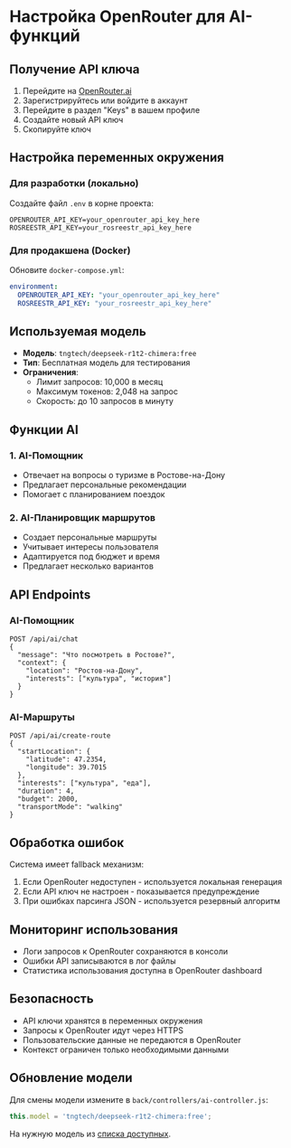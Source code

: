 # Настройка OpenRouter для AI-функций

## Получение API ключа

1. Перейдите на [OpenRouter.ai](https://openrouter.ai/)
2. Зарегистрируйтесь или войдите в аккаунт
3. Перейдите в раздел "Keys" в вашем профиле
4. Создайте новый API ключ
5. Скопируйте ключ

## Настройка переменных окружения

### Для разработки (локально)

Создайте файл `.env` в корне проекта:

```env
OPENROUTER_API_KEY=your_openrouter_api_key_here
ROSREESTR_API_KEY=your_rosreestr_api_key_here
```

### Для продакшена (Docker)

Обновите `docker-compose.yml`:

```yaml
environment:
  OPENROUTER_API_KEY: "your_openrouter_api_key_here"
  ROSREESTR_API_KEY: "your_rosreestr_api_key_here"
```

## Используемая модель

- **Модель**: `tngtech/deepseek-r1t2-chimera:free`
- **Тип**: Бесплатная модель для тестирования
- **Ограничения**: 
  - Лимит запросов: 10,000 в месяц
  - Максимум токенов: 2,048 на запрос
  - Скорость: до 10 запросов в минуту

## Функции AI

### 1. AI-Помощник
- Отвечает на вопросы о туризме в Ростове-на-Дону
- Предлагает персональные рекомендации
- Помогает с планированием поездок

### 2. AI-Планировщик маршрутов
- Создает персональные маршруты
- Учитывает интересы пользователя
- Адаптируется под бюджет и время
- Предлагает несколько вариантов

## API Endpoints

### AI-Помощник
```
POST /api/ai/chat
{
  "message": "Что посмотреть в Ростове?",
  "context": {
    "location": "Ростов-на-Дону",
    "interests": ["культура", "история"]
  }
}
```

### AI-Маршруты
```
POST /api/ai/create-route
{
  "startLocation": {
    "latitude": 47.2354,
    "longitude": 39.7015
  },
  "interests": ["культура", "еда"],
  "duration": 4,
  "budget": 2000,
  "transportMode": "walking"
}
```

## Обработка ошибок

Система имеет fallback механизм:
1. Если OpenRouter недоступен - используется локальная генерация
2. Если API ключ не настроен - показывается предупреждение
3. При ошибках парсинга JSON - используется резервный алгоритм

## Мониторинг использования

- Логи запросов к OpenRouter сохраняются в консоли
- Ошибки API записываются в лог файлы
- Статистика использования доступна в OpenRouter dashboard

## Безопасность

- API ключи хранятся в переменных окружения
- Запросы к OpenRouter идут через HTTPS
- Пользовательские данные не передаются в OpenRouter
- Контекст ограничен только необходимыми данными

## Обновление модели

Для смены модели измените в `back/controllers/ai-controller.js`:

```javascript
this.model = 'tngtech/deepseek-r1t2-chimera:free';
```

На нужную модель из [списка доступных](https://openrouter.ai/models).
